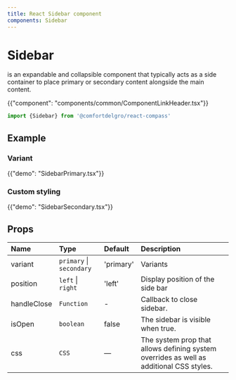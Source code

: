 ```yaml
---
title: React Sidebar component
components: Sidebar
---
```


# Sidebar

<p class="description">is an expandable and collapsible component that typically acts as a side container to place primary or secondary content alongside the main content.</p>

{{"component": "components/common/ComponentLinkHeader.tsx"}}

```jsx
import {Sidebar} from '@comfortdelgro/react-compass'
```

## Example

### Variant

{{"demo": "SidebarPrimary.tsx"}}

### Custom styling

{{"demo": "SidebarSecondary.tsx"}}

<!-- ### Sidebar Server (Experimental)

{{"demo": "SidebarServer.tsx"}} -->

## Props

| Name        | Type                     | Default   | Description                                                                             |
| :---------- | :----------------------- | :-------- | :-------------------------------------------------------------------------------------- |
| variant     | `primary` \| `secondary` | 'primary' | Variants                                                                                |
| position    | `left` \| `right`        | 'left'    | Display position of the side bar                                                        |
| handleClose | `Function`               | -         | Callback to close sidebar.                                                              |
| isOpen      | `boolean`                | false     | The sidebar is visible when true.                                                       |
| css         | `CSS`                    | —         | The system prop that allows defining system overrides as well as additional CSS styles. |
